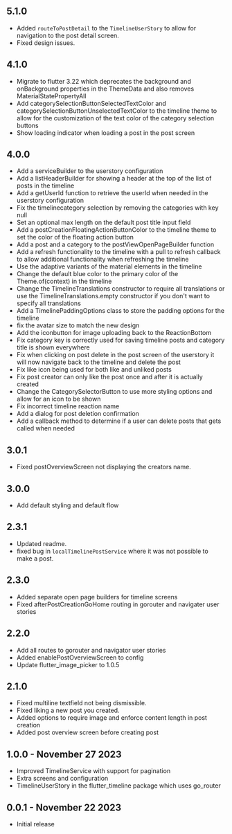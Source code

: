 ## 5.1.0

* Added `routeToPostDetail` to the `TimelineUserStory` to allow for navigation to the post detail screen.
* Fixed design issues.

## 4.1.0
- Migrate to flutter 3.22 which deprecates the background and onBackground properties in the ThemeData and also removes MaterialStatePropertyAll
- Add categorySelectionButtonSelectedTextColor and categorySelectionButtonUnselectedTextColor to the timeline theme to allow for the customization of the text color of the category selection buttons
- Show loading indicator when loading a post in the post screen

## 4.0.0

- Add a serviceBuilder to the userstory configuration
- Add a listHeaderBuilder for showing a header at the top of the list of posts in the timeline
- Add a getUserId function to retrieve the userId when needed in the userstory configuration
- Fix the timelinecategory selection by removing the categories with key null
- Set an optional max length on the default post title input field
- Add a postCreationFloatingActionButtonColor to the timeline theme to set the color of the floating action button
- Add a post and a category to the postViewOpenPageBuilder function
- Add a refresh functionality to the timeline with a pull to refresh callback to allow additional functionality when refreshing the timeline
- Use the adaptive variants of the material elements in the timeline
- Change the default blue color to the primary color of the Theme.of(context) in the timeline
- Change the TimelineTranslations constructor to require all translations or use the TimelineTranslations.empty constructor if you don't want to specify all translations
- Add a TimelinePaddingOptions class to store the padding options for the timeline
- fix the avatar size to match the new design
- Add the iconbutton for image uploading back to the ReactionBottom
- Fix category key is correctly used for saving timeline posts and category title is shown everywhere
- Fix when clicking on post delete in the post screen of the userstory it will now navigate back to the timeline and delete the post
- Fix like icon being used for both like and unliked posts
- Fix post creator can only like the post once and after it is actually created
- Change the CategorySelectorButton to use more styling options and allow for an icon to be shown
- Fix incorrect timeline reaction name
- Add a dialog for post deletion confirmation
- Add a callback method to determine if a user can delete posts that gets called when needed

## 3.0.1

- Fixed postOverviewScreen not displaying the creators name.

## 3.0.0
- Add default styling and default flow

## 2.3.1

- Updated readme.
- fixed bug in `localTimelinePostService` where it was not possible to make a post.

## 2.3.0

- Added separate open page builders for timeline screens
- Fixed afterPostCreationGoHome routing in gorouter and navigater user stories

## 2.2.0

- Add all routes to gorouter and navigator user stories
- Added enablePostOverviewScreen to config
- Update flutter_image_picker to 1.0.5

## 2.1.0

- Fixed multiline textfield not being dismissible.
- Fixed liking a new post you created.
- Added options to require image and enforce content length in post creation
- Added post overview screen before creating post

## 1.0.0 - November 27 2023

- Improved TimelineService with support for pagination
- Extra screens and configuration
- TimelineUserStory in the flutter_timeline package which uses go_router

## 0.0.1 - November 22 2023

- Initial release
